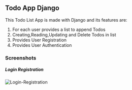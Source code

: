 <h2>Todo App Django</h2>
<p>This Todo List App is made with Django and its
features are:</p>
<ol>
<li>For each user provides a list to append Todos</li>
<li>Creating,Reading,Updating and Delete Todos in list</li>
<li>Provides User Registration</li>
<li>Provides User Authentication</li>
</ol>
<h3>Screenshots</h3>
<h5>Login Registration</h5>

![Login-Registration](https://user-images.githubusercontent.com/89256215/142948779-ae222fff-22dc-4639-931e-3363438da5ee.png)

                                    
